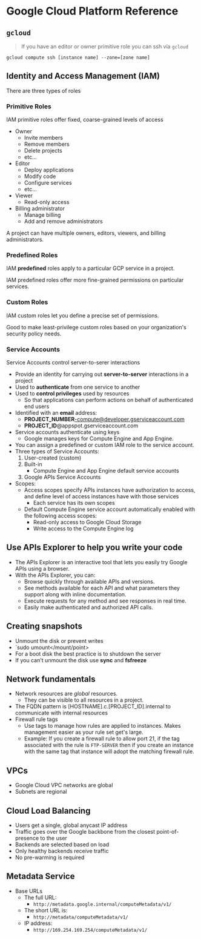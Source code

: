 # Google Cloud Platform Reference

## `gcloud`

> If you have an editor or owner primitive role you can ssh via `gcloud`

```sh-session
gcloud compute ssh [instance name] --zone=[zone name]
```

## Identity and Access Management (IAM)

There are three types of roles

### Primitive Roles

IAM primitive roles offer fixed, coarse-grained levels of access

- Owner
  - Invite members
  - Remove members
  - Delete projects
  - etc...
- Editor
  - Deploy applications
  - Modify code
  - Configure services
  - etc...
- Viewer
  - Read-only access
- Billing administrator
  - Manage billing
  - Add and remove administrators

A project can have multiple owners, editors, viewers, and billing
administrators.

### Predefined Roles

IAM **predefined** roles apply to a particular GCP service in a project.

IAM predefined roles offer more fine-grained permissions on particular services.

### Custom Roles

IAM custom roles let you define a precise set of permissions.

Good to make least-privilege custom roles based on your organization's security
policy needs.

### Service Accounts

Service Accounts control server-to-serer interactions

- Provide an identity for carrying out **server-to-server** interactions in a
  project
- Used to **authenticate** from one service to another
- Used to **control privileges** used by resources
  - So that applications can perform actions on behalf of authenticated end
    users
- Identified with an **email** address:
  - **PROJECT_NUMBER**-compute@developer.gserviceaccount.com
  - **PROJECT_ID**@appspot.gserviceaccount.com
- Service accounts authenticate using keys
  - Google manages keys for Compute Engine and App Engine.
- You can assign a predefined or custom IAM role to the service account.
- Three types of Service Accounts:
  1. User-created (custom)
  2. Built-in
     - Compute Engine and App Engine default service accounts
  3. Google APIs Service Accounts
- Scopes:
  - Access scopes specify APIs instances have authorization to access, and
    define level of access instances have with those services
    - Each service has its own scopes
  - Default Compute Engine service account automatically enabled with the
    following access scopes:
    - Read-only access to Google Cloud Storage
    - Write access to the Compute Engine log

## Use APIs Explorer to help you write your code

- The APIs Explorer is an interactive tool that lets you easily try Google APIs
  using a browser.
- With the APIs Explorer, you can:
  - Browse quickly through available APIs and versions.
  - See methods available for each API and what parameters they support along
    with inline documentation.
  - Execute requests for any method and see responses in real time.
  - Easily make authenticated and authorized API calls.

## Creating snapshots

- Unmount the disk or prevent writes
- `sudo umount</mount/point>
- For a boot disk the best practice is to shutdown the server
- If you can't unmount the disk use **sync** and **fsfreeze**

## Network fundamentals

- Network resources are _global_ resources.
  - They can be visible to all resources in a project.
- The FQDN pattern is [HOSTNAME].c.[PROJECT_ID].internal to communicate with
  internal resources
- Firewall rule tags
  - Use tags to manage how rules are applied to instances. Makes management
    easier as your rule set get's large.
  - Example: If you create a firewall rule to allow port 21, if the tag
    associated with the rule is `FTP-SERVER` then if you create an instance with
    the same tag that instance will adopt the matching firewall rule.

## VPCs

- Google Cloud VPC networks are global
- Subnets are regional

## Cloud Load Balancing

- Users get a single, global anycast IP address
- Traffic goes over the Google backbone from the closest point-of-presence to
  the user
- Backends are selected based on load
- Only healthy backends receive traffic
- No pre-warming is required

## Metadata Service

- Base URLs
  - The full URL:
    - `http://metadata.google.internal/computeMetadata/v1/`
  - The short URL is:
    - `http://metadata/computeMetadata/v1/`
  - IP address:
    - `http://169.254.169.254/computeMetadata/v1/`
